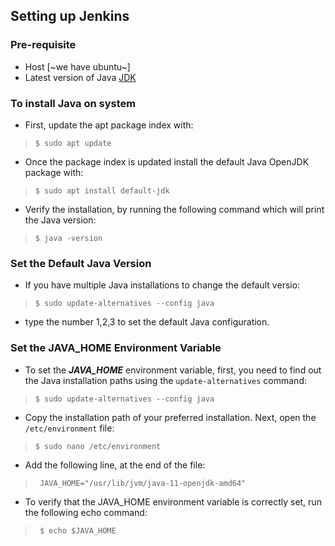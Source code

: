 ## Setting up Jenkins

### Pre-requisite 
- Host [~we have ubuntu~]
- Latest version of Java [JDK](https://www.oracle.com/in/java/technologies/javase-downloads.html)

### To install Java on system

- First, update the apt package index with:
> `$ sudo apt update`
- Once the package index is updated install the default Java OpenJDK package with:
> `$ sudo apt install default-jdk`
- Verify the installation, by running the following command which will print the Java version:
> `$ java -version`

### Set the Default Java Version

- If you have multiple Java installations to change the default versio: 
> `$ sudo update-alternatives --config java`
  - type the number 1,2,3 to set the default Java configuration.

### Set the JAVA_HOME Environment Variable

- To set the **_JAVA_HOME_** environment variable, first, you need to find out the Java installation paths using the `update-alternatives` command:
> `$ sudo update-alternatives --config java`
- Copy the installation path of your preferred installation. Next, open the `/etc/environment` file:
> `$ sudo nano /etc/environment`

- Add the following line, at the end of the file:
> ` JAVA_HOME="/usr/lib/jvm/java-11-openjdk-amd64"`

- To verify that the JAVA_HOME environment variable is correctly set, run the following echo command:
> ` $ echo $JAVA_HOME`
